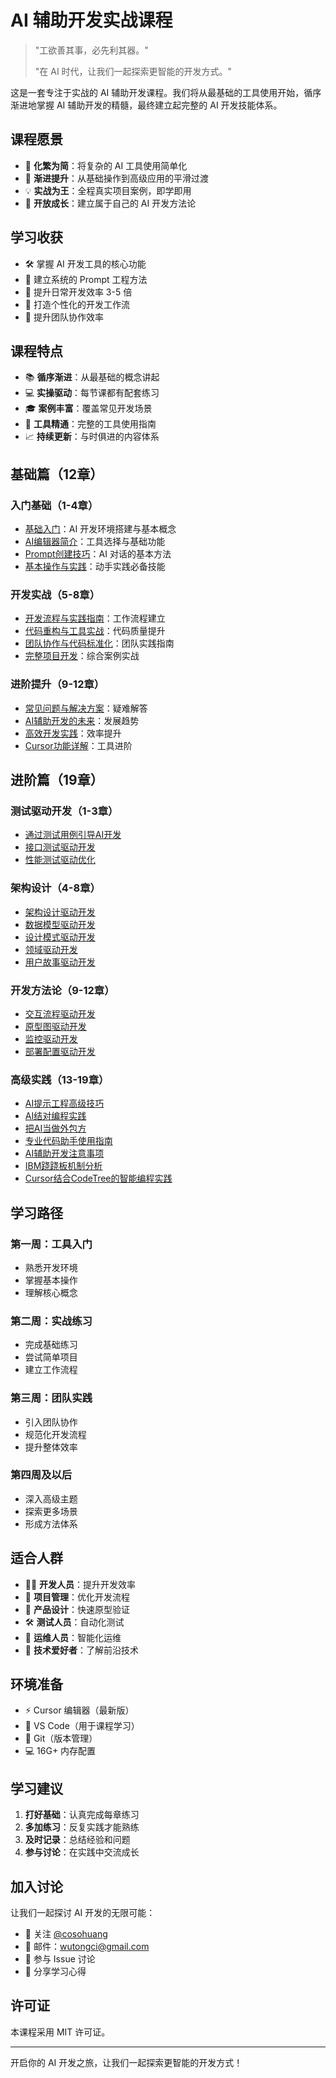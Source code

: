 # AI 辅助开发实战课程

> "工欲善其事，必先利其器。" 
> 
> "在 AI 时代，让我们一起探索更智能的开发方式。"

这是一套专注于实战的 AI 辅助开发课程。我们将从最基础的工具使用开始，循序渐进地掌握 AI 辅助开发的精髓，最终建立起完整的 AI 开发技能体系。

## 课程愿景

- 🎯 **化繁为简**：将复杂的 AI 工具使用简单化
- 🚀 **渐进提升**：从基础操作到高级应用的平滑过渡
- 💡 **实战为王**：全程真实项目案例，即学即用
- 🌟 **开放成长**：建立属于自己的 AI 开发方法论

## 学习收获

- 🛠️ 掌握 AI 开发工具的核心功能
- 📝 建立系统的 Prompt 工程方法
- 🔄 提升日常开发效率 3-5 倍
- 🎨 打造个性化的开发工作流
- 🤝 提升团队协作效率

## 课程特点

- 📚 **循序渐进**：从最基础的概念讲起
- 💻 **实操驱动**：每节课都有配套练习
- 🎓 **案例丰富**：覆盖常见开发场景
- 🔧 **工具精通**：完整的工具使用指南
- 📈 **持续更新**：与时俱进的内容体系

## 基础篇（12章）

### 入门基础（1-4章）
- [基础入门](base/第一章-基础入门.md)：AI 开发环境搭建与基本概念
- [AI编辑器简介](base/第二章-AI编辑器简介.md)：工具选择与基础功能
- [Prompt创建技巧](base/第三章-Prompt创建技巧.md)：AI 对话的基本方法
- [基本操作与实践](base/第四章-基本操作与实践.md)：动手实践必备技能

### 开发实战（5-8章）
- [开发流程与实践指南](base/第五章-开发流程与实践指南.md)：工作流程建立
- [代码重构与工具实战](base/第六章-代码重构与工具实战.md)：代码质量提升
- [团队协作与代码标准化](base/第七章-团队协作与代码标准化.md)：团队实践指南
- [完整项目开发](base/第八章-完整项目开发：用户管理系统.md)：综合案例实战

### 进阶提升（9-12章）
- [常见问题与解决方案](base/第九章-常见问题与解决方案.md)：疑难解答
- [AI辅助开发的未来](base/第十章-AI辅助开发的未来.md)：发展趋势
- [高效开发实践](base/第十一章-高效开发实践.md)：效率提升
- [Cursor功能详解](base/第十二章-Cursor功能详解.md)：工具进阶

## 进阶篇（19章）

### 测试驱动开发（1-3章）
- [通过测试用例引导AI开发](advanced/第一章-通过测试用例引导AI开发.md)
- [接口测试驱动开发](advanced/第二章-接口测试驱动开发.md)
- [性能测试驱动优化](advanced/第三章-性能测试驱动优化.md)

### 架构设计（4-8章）
- [架构设计驱动开发](advanced/第四章-架构设计驱动开发.md)
- [数据模型驱动开发](advanced/第五章-数据模型驱动开发.md)
- [设计模式驱动开发](advanced/第六章-设计模式驱动开发.md)
- [领域驱动开发](advanced/第七章-领域驱动开发.md)
- [用户故事驱动开发](advanced/第八章-用户故事驱动开发.md)

### 开发方法论（9-12章）
- [交互流程驱动开发](advanced/第九章-交互流程驱动开发.md)
- [原型图驱动开发](advanced/第十章-原型图驱动开发.md)
- [监控驱动开发](advanced/第十一章-监控驱动开发.md)
- [部署配置驱动开发](advanced/第十二章-部署配置驱动开发.md)

### 高级实践（13-19章）
- [AI提示工程高级技巧](advanced/第十三章-AI提示工程高级技巧.md)
- [AI结对编程实践](advanced/第十四章-AI结对编程实践.md)
- [把AI当做外包方](advanced/第十五章-把AI当做外包方.md)
- [专业代码助手使用指南](advanced/第十六章-专业代码助手使用指南.md)
- [AI辅助开发注意事项](advanced/第十七章-AI辅助开发注意事项.md)
- [IBM跷跷板机制分析](advanced/第十八章-IBM跷跷板机制分析.md)
- [Cursor结合CodeTree的智能编程实践](advanced/第十九章-Cursor结合CodeTree的智能编程实践.md)

## 学习路径

### 第一周：工具入门
- 熟悉开发环境
- 掌握基本操作
- 理解核心概念

### 第二周：实战练习
- 完成基础练习
- 尝试简单项目
- 建立工作流程

### 第三周：团队实践
- 引入团队协作
- 规范化开发流程
- 提升整体效率

### 第四周及以后
- 深入高级主题
- 探索更多场景
- 形成方法体系

## 适合人群

- 👨‍💻 **开发人员**：提升开发效率
- 🎯 **项目管理**：优化开发流程
- 🎨 **产品设计**：快速原型验证
- 🛠️ **测试人员**：自动化测试
- 🔧 **运维人员**：智能化运维
- 🚀 **技术爱好者**：了解前沿技术

## 环境准备

- ⚡ Cursor 编辑器（最新版）
- 📝 VS Code（用于课程学习）
- 🔄 Git（版本管理）
- 💻 16G+ 内存配置

## 学习建议

1. **打好基础**：认真完成每章练习
2. **多加练习**：反复实践才能熟练
3. **及时记录**：总结经验和问题
4. **参与讨论**：在实践中交流成长

## 加入讨论

让我们一起探讨 AI 开发的无限可能：

- 📢 关注 [@cosohuang](https://x.com/cosohuang)
- 📧 邮件：[wutongci@gmail.com](mailto:wutongci@gmail.com)
- 💬 参与 Issue 讨论
- 🤝 分享学习心得

## 许可证

本课程采用 MIT 许可证。

---

开启你的 AI 开发之旅，让我们一起探索更智能的开发方式！
